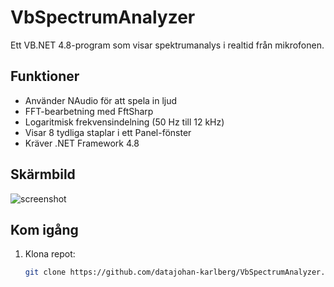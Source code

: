# VbSpectrumAnalyzer

Ett VB.NET 4.8-program som visar spektrumanalys i realtid från mikrofonen.

## Funktioner

- Använder NAudio för att spela in ljud
- FFT-bearbetning med FftSharp
- Logaritmisk frekvensindelning (50 Hz till 12 kHz)
- Visar 8 tydliga staplar i ett Panel-fönster
- Kräver .NET Framework 4.8

## Skärmbild

![screenshot](screenshot.png)

## Kom igång

1. Klona repot:
   ```bash
   git clone https://github.com/datajohan-karlberg/VbSpectrumAnalyzer.git
